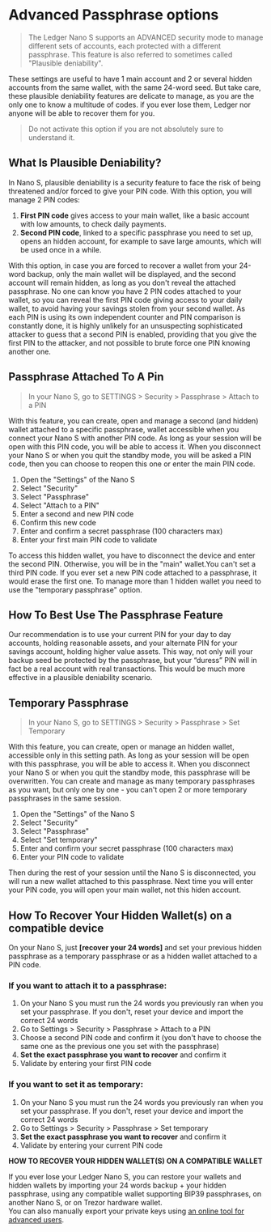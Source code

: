 # Advanced Passphrase options

> The Ledger Nano S supports an ADVANCED security mode to manage different sets of accounts, each protected with a different passphrase. This feature is also referred to sometimes called "Plausible deniability".

These settings are useful to have 1 main account and 2 or several hidden accounts from the same wallet, with the same 24-word seed. But take care, these plausible deniability features are delicate to manage, as you are the only one to know a multitude of codes. if you ever lose them, Ledger nor anyone will be able to recover them for you. 

>Do not activate this option if you are not absolutely sure to understand it.

## What Is Plausible Deniability?

In Nano S, plausible deniability is a security feature to face the risk of being threatened and/or forced to give your PIN code. With this option, you will manage 2 PIN codes:

1.  **First PIN code** gives access to your main wallet, like a basic account with low amounts, to check daily payments.
2.  **Second PIN code**, linked to a specific passphrase you need to set up, opens an hidden account, for example to save large amounts, which will be used once in a while.

With this option, in case you are forced to recover a wallet from your 24-word backup, only the main wallet will be displayed, and the second account will remain hidden, as long as you don't reveal the attached passphrase. No one can know you have 2 PIN codes attached to your wallet, so you can reveal the first PIN code giving access to your daily wallet, to avoid having your savings stolen from your second wallet. As each PIN is using its own independent counter and PIN comparison is constantly done, it is highly unlikely for an unsuspecting sophisticated attacker to guess that a second PIN is enabled, providing that you give the first PIN to the attacker, and not possible to brute force one PIN knowing another one.

## Passphrase Attached To A Pin

>In your Nano S, go to SETTINGS > Security > Passphrase > Attach to a PIN

With this feature, you can create, open and manage a second (and hidden) wallet attached to a specific passphrase, wallet accessible when you connect your Nano S with another PIN code. As long as your session will be open with this PIN code, you will be able to access it. When you disconnect your Nano S or when you quit the standby mode, you will be asked a PIN code, then you can choose to reopen this one or enter the main PIN code.

1.  Open the "Settings" of the Nano S
2.  Select "Security"
3.  Select "Passphrase"
4.  Select "Attach to a PIN"
5.  Enter a second and new PIN code
6.  Confirm this new code
7.  Enter and confirm a secret passphrase (100 characters max)
8.  Enter your first main PIN code to validate

To access this hidden wallet, you have to disconnect the device and enter the second PIN. Otherwise, you will be in the "main" wallet.You can't set a third PIN code. If you ever set a new PIN code attached to a passphrase, it would erase the first one. To manage more than 1 hidden wallet you need to use the "temporary passphrase" option.

## How To Best Use The Passphrase Feature

Our recommendation is to use your current PIN for your day to day accounts, holding reasonable assets, and your alternate PIN for your savings account, holding higher value assets. This way, not only will your backup seed be protected by the passphrase, but your “duress” PIN will in fact be a real account with real transactions. This would be much more effective in a plausible deniability scenario.

## Temporary Passphrase

>In your Nano S, go to SETTINGS > Security > Passphrase > Set Temporary

With this feature, you can create, open or manage an hidden wallet, accessible only in this setting path. As long as your session will be open with this passphrase, you will be able to access it. When you disconnect your Nano S or when you quit the standby mode, this passphrase will be overwritten. You can create and manage as many temporary passphrases as you want, but only one by one - you can't open 2 or more temporary passphrases in the same session.

1.  Open the "Settings" of the Nano S
2.  Select "Security"
3.  Select "Passphrase"
4.  Select "Set temporary"
5.  Enter and confirm your secret passphrase (100 characters max)
6.  Enter your PIN code to validate

Then during the rest of your session until the Nano S is disconnected, you will run a new wallet attached to this passphrase. Next time you will enter your PIN code, you will open your main wallet, not this hiden account.

## **How To Recover Your Hidden Wallet(s) on a compatible device**

On your Nano S, just **[recover your 24 words]** and set your previous hidden passphrase as a temporary passphrase or as a hidden wallet attached to a PIN code.

### If you want to attach it to a passphrase:

1.  On your Nano S you must run the 24 words you previously ran when you set your passphrase. If you don't, reset your device and import the correct 24 words  
2.  Go to Settings > Security > Passphrase > Attach to a PIN  
3.  Choose a second PIN code and confirm it (you don't have to choose the same one as the previous one you set with the passphrase)  
4.  **Set the exact passphrase you want to recover** and confirm it  
5.  Validate by entering your first PIN code  
  
### If you want to set it as temporary:

1.  On your Nano S you must run the 24 words you previously ran when you set your passphrase. If you don't, reset your device and import the correct 24 words  
2.  Go to Settings > Security > Passphrase > Set temporary  
3.  **Set the exact passphrase you want to recover** and confirm it  
4.  Validate by entering your current PIN code

**HOW TO RECOVER YOUR HIDDEN WALLET(S) ON A COMPATIBLE WALLET**

If you ever lose your Ledger Nano S, you can restore your wallets and hidden wallets by importing your 24 words backup + your hidden passphrase, using any compatible wallet supporting BIP39 passphrases, on another Nano S, or on Trezor hardware wallet.  
You can also manually export your private keys using [an online tool for advanced users](https://www.ledgerwallet.com/support/bip39-standalone.html).
